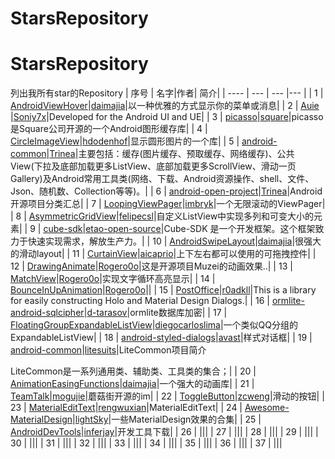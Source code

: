 # StarsRepository
# StarsRepository
列出我所有star的Repository
| 序号 | 名字|作者| 简介| 
| ---- | --- | --- |--- |
| 1   | [AndroidViewHover](https://github.com/daimajia/AndroidViewHover)|[daimajia](https://github.com/daimajia)|以一种优雅的方式显示你的菜单或消息|
| 2   | [Auie](https://github.com/Soniy7x/Auie) |[Soniy7x](https://github.com/Soniy7x)|Developed for the Android UI and UE|
| 3   | [picasso](https://github.com/square/picasso)|[square](https://github.com/square)|picasso是Square公司开源的一个Android图形缓存库|
| 4   | [CircleImageView](https://github.com/hdodenhof/CircleImageView)|[hdodenhof](https://github.com/hdodenhof)|显示圆形图片的一个库|
| 5   | [android-common](https://github.com/Trinea/android-common)|[Trinea](https://github.com/Trinea)|主要包括：缓存(图片缓存、预取缓存、网络缓存)、公共View(下拉及底部加载更多ListView、底部加载更多ScrollView、滑动一页Gallery)及Android常用工具类(网络、下载、Android资源操作、shell、文件、Json、随机数、Collection等等)。|
| 6   | [android-open-project](https://github.com/Trinea/android-open-project)|[Trinea](https://github.com/Trinea)|Android开源项目分类汇总|
| 7   | [LoopingViewPager](https://github.com/imbryk/LoopingViewPager)|[imbryk](https://github.com/imbryk)|一个无限滚动的ViewPager|
| 8   | [AsymmetricGridView](https://github.com/felipecsl/AsymmetricGridView)|[felipecsl](https://github.com/felipecsl)|自定义ListView中实现多列和可变大小的元素|
| 9   | [cube-sdk](https://github.com/etao-open-source/cube-sdk)|[etao-open-source](https://github.com/etao-open-source)|Cube-SDK 是一个开发框架。这个框架致力于快速实现需求，解放生产力。|
| 10   | [AndroidSwipeLayout](https://github.com/daimajia/AndroidSwipeLayout)|[daimajia](https://github.com/daimajia)|很强大的滑动layout|
| 11   | [CurtainView](https://github.com/aicaprio/CurtainView)|[aicaprio](https://github.com/aicaprio)|上下左右都可以使用的可拖拽控件|
| 12   | [DrawingAnimate](https://github.com/Rogero0o/DrawingAnimate)|[Rogero0o](https://github.com/Rogero0o)|这是开源项目Muzei的动画效果..|
| 13   | [MatchView](https://github.com/Rogero0o/MatchView)|[Rogero0o](https://github.com/Rogero0o)|实现文字循环高亮显示|
| 14   | [BounceInUpAnimation](https://github.com/Rogero0o/BounceInUpAnimation)|[Rogero0o](https://github.com/Rogero0o)||
| 15   | [PostOffice](https://github.com/r0adkll/PostOffice)|[r0adkll](https://github.com/r0adkll)|This is a library for easily constructing Holo and Material Design Dialogs.|
| 16   | [ormlite-android-sqlcipher](https://github.com/d-tarasov/ormlite-android-sqlcipher)|[d-tarasov](https://github.com/d-tarasov)|ormlite数据库加密|
| 17   | [FloatingGroupExpandableListView](https://github.com/diegocarloslima/FloatingGroupExpandableListView)|[diegocarloslima](https://github.com/diegocarloslima)|一个类似QQ分组的ExpandableListView|
| 18   | [android-styled-dialogs](https://github.com/avast/android-styled-dialogs)|[avast](https://github.com/avast)|样式对话框|
| 19   | [android-common](https://github.com/litesuits/android-common)|[litesuits](https://github.com/litesuits)|LiteCommon项目简介

LiteCommon是一系列通用类、辅助类、工具类的集合；|
| 20   | [AnimationEasingFunctions](https://github.com/daimajia/AnimationEasingFunctions)|[daimajia](https://github.com/daimajia)|一个强大的动画库|
| 21   | [TeamTalk](https://github.com/mogujie/TeamTalk)|[mogujie](https://github.com/mogujie)|蘑菇街开源的im|
| 22   | [ToggleButton](https://github.com/zcweng/ToggleButton)|[zcweng](https://github.com/zcweng)|滑动的按钮|
| 23   | [MaterialEditText](https://github.com/rengwuxian/MaterialEditText)|[rengwuxian](https://github.com/rengwuxian)|MaterialEditText|
| 24   | [Awesome-MaterialDesign](https://github.com/lightSky/Awesome-MaterialDesign)|[lightSky](https://github.com/lightSky)|一些MaterialDesign效果的合集|
| 25   | [AndroidDevTools](https://github.com/inferjay/AndroidDevTools)|[inferjay](https://github.com/inferjay)|开发工具下载|
| 26   | []()|[]()||
| 27   | []()|[]()||
| 28   | []()|[]()||
| 29   | []()|[]()||
| 30   | []()|[]()||
| 31   | []()|[]()||
| 32   | []()|[]()||
| 33   | []()|[]()||
| 34   | []()|[]()||
| 35   | []()|[]()||
| 36   | []()|[]()||
| 37   | []()|[]()||
